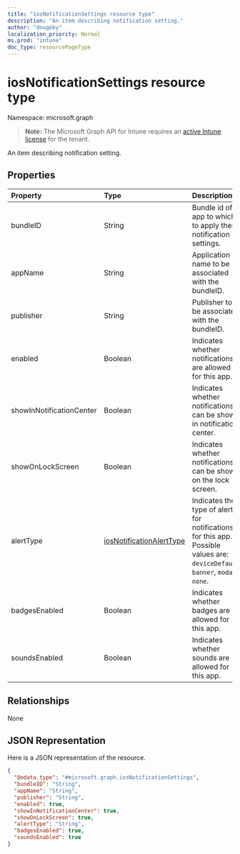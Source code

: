```yaml
---
title: "iosNotificationSettings resource type"
description: "An item describing notification setting."
author: "dougeby"
localization_priority: Normal
ms.prod: "intune"
doc_type: resourcePageType
---
```


# iosNotificationSettings resource type

Namespace: microsoft.graph

> **Note:** The Microsoft Graph API for Intune requires an [active Intune license](https://go.microsoft.com/fwlink/?linkid=839381) for the tenant.

An item describing notification setting.

## Properties
|Property|Type|Description|
|:---|:---|:---|
|bundleID|String|Bundle id of app to which to apply these notification settings.|
|appName|String|Application name to be associated with the bundleID.|
|publisher|String|Publisher to be associated with the bundleID.|
|enabled|Boolean|Indicates whether notifications are allowed for this app.|
|showInNotificationCenter|Boolean|Indicates whether notifications can be shown in notification center.|
|showOnLockScreen|Boolean|Indicates whether notifications can be shown on the lock screen.|
|alertType|[iosNotificationAlertType](../resources/intune-deviceconfig-iosnotificationalerttype.md)|Indicates the type of alert for notifications for this app. Possible values are: `deviceDefault`, `banner`, `modal`, `none`.|
|badgesEnabled|Boolean|Indicates whether badges are allowed for this app.|
|soundsEnabled|Boolean|Indicates whether sounds are allowed for this app.|

## Relationships
None

## JSON Representation
Here is a JSON representation of the resource.
<!-- {
  "blockType": "resource",
  "@odata.type": "microsoft.graph.iosNotificationSettings"
}
-->
``` json
{
  "@odata.type": "#microsoft.graph.iosNotificationSettings",
  "bundleID": "String",
  "appName": "String",
  "publisher": "String",
  "enabled": true,
  "showInNotificationCenter": true,
  "showOnLockScreen": true,
  "alertType": "String",
  "badgesEnabled": true,
  "soundsEnabled": true
}
```



